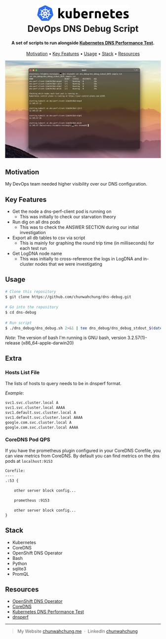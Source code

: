 
<h1 align="center">
  <br>
  <img src="./k8s-logo.png" alt="k8s logo" width="300">
  <br>
  DevOps DNS Debug Script
  <br>
</h1>

<h4 align="center">A set of scripts to run alongside <a href="https://github.com/kubernetes/perf-tests/tree/master/dns" target="_blank">Kubernetes DNS Performance Test</a>.</h4>

<p align="center">
  <a href="#motivation">Motivation</a> •
  <a href="#key-features">Key Features</a> •
  <a href="#usage">Usage</a> •
  <a href="#stack">Stack</a> •
  <a href="#resources">Resources</a>
</p>

<img src="./sample-output.png">

## Motivation
My DevOps team needed higher visibility over our DNS configuration.

## Key Features
* Get the node a dns-perf-client pod is running on
  - This was initially to check our starvation theory
* Run dig on all dns pods
  - This was to check the ANSWER SECTION during our initial investigation
* Export all db tables to csv via script 
  - This is mainly for graphing the round trip time (in milliseconds) for each test run
* Get LogDNA node name
  - This was initially to cross-reference the logs in LogDNA and in-cluster nodes that we were investigating


## Usage


```bash
# Clone this repository
$ git clone https://github.com/chunwahchung/dns-debug.git

# Go into the repository
$ cd dns-debug

# Run script
$ ./dns_debug/dns_debug.sh 2>&1 | tee dns_debug/dns_debug_stdout_$(date +%m-%d-%Y-%T-%Z).txt
```

_Note_: The version of bash I'm running is GNU bash, version 3.2.57(1)-release (x86_64-apple-darwin20)


## Extra
### Hosts List File
The lists of hosts to query needs to be in dnsperf format.

_Example_:
```
svc1.svc.cluster.local A
svc1.svc.cluster.local AAAA
svc1.default.svc.cluster.local A
svc1.default.svc.cluster.local AAAA
google.com.svc.cluster.local A
google.com.svc.cluster.local AAAA
```
### CoreDNS Pod QPS
If you have the prometheus plugin configured in your CoreDNS Corefile, you can view metrics from CoreDNS. By default you can find metrics on the dns pods at `localhost:9153`
```
Corefile:
----
.:53 {
    
    other server block config...

    prometheus :9153

    other server block config...
}
```
## Stack

- Kubernetes
- CoreDNS
- OpenShift DNS Operator
- Bash
- Python
- sqlite3
- PromQL

## Resources
- [OpenShift DNS Operator](https://docs.openshift.com/container-platform/4.7/networking/dns-operator.html)
- [CoreDNS](https://coredns.io/manual/toc/)
- [Kubernetes DNS Performance Test](https://github.com/kubernetes/perf-tests/tree/master/dns)
- [dnsperf](https://github.com/DNSPerf/dnsperf)

---

> My Website [chunwahchung.me](https://www.chunwahchung.me) &nbsp;&middot;&nbsp;
> LinkedIn [chunwahchung](https://www.linkedin.com/in/chunwahchung/)

